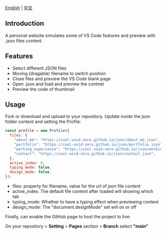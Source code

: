 [English](./README.md) | [中文](./README_CN.md)

## Introduction
A personal website simulates some of VS Code features and preview with .json files content.

## Features
- Select different JSON files
- Moving (dragable) filename to switch position
- Close files and preview the VS Code blank page
- Open .json and load and preview the contnet
- Preview the code of thumbnail

## Usage
Fork or download and upload to your repository. Update inside the json folder content and setting the Profile: 

```javascript
const profile = new Profile({
  files: {
    "about_me": "https://cool-void-zero.github.io/json/about_me.json", 
    "portfolio": "https://cool-void-zero.github.io/json/portfolio.json", 
    "working_experience": "https://cool-void-zero.github.io/json/working_experience.json", 
    "contact": "https://cool-void-zero.github.io/json/contact.json", 
  }, 
  active_index: 0, 
  typing_mode: false, 
  design_mode: false, 
});
```

- files: property for filename, value for the url of json file content
- active_index: The default file content after loaded will showing which tab
- typing_mode: Whether to have a typing effect when previewing content
- design_mode: The "document.designMode" set will on or off

Finally, can enable the GitHub page to host the project to live: 

On your repository > **Setting** > **Pages** section > **Branch** select **"main"**
